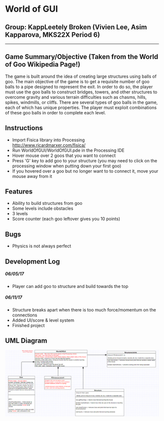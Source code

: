 # World of GUI
## Group: KappLeetely Broken (Vivien Lee, Asim Kapparova, MKS22X Period 6)

---


## Game Summary/Objective (Taken from the World of Goo Wikipedia Page!)
  The game is built around the idea of creating large structures using balls of goo. The main objective of the game is to get a requisite number of goo balls to a pipe designed to represent the exit. In order to do so, the player must use the goo balls to construct bridges, towers, and other structures to overcome gravity and various terrain difficulties such as chasms, hills, spikes, windmills, or cliffs. There are several types of goo balls in the game, each of which has unique properties. The player must exploit combinations of these goo balls in order to complete each level. 


## Instructions
* Import Fisica library into Processing <http://www.ricardmarxer.com/fisica/>
* Run WorldOfGUI/WorldOfGUI.pde in the Processing IDE
* Hover mouse over 2 goos that you want to connect
* Press 'G' key to add goo to your structure (you may need to click on the processing window when putting down your first goo)
* If you hovered over a goo but no longer want to to connect it, move your mouse away from it

## Features
* Ability to build structures from goo
* Some levels include obstacles
* 3 levels
* Score counter (each goo leftover gives you 10 points)

## Bugs
* Physics is not always perfect

## Development Log

##### 06/05/17
* Player can add goo to structure and build towards the top

##### 06/11/17
* Structure breaks apart when there is too much force/momentum on the connections
* Added UI/score & level system
* Finished project


## UML Diagram
![alt text](https://raw.githubusercontent.com/akapparova/MKS22XFinalProject/master/WorldOfGUI/Capture.PNG "UML Diagram")
